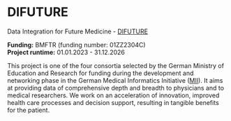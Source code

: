 # DIFUTURE

Data Integration for Future Medicine - [DIFUTURE](https://difuture.de)

**Funding:** BMFTR (funding number: 01ZZ2304C)\
**Project runtime:** 01.01.2023 - 31.12.2026

This project is one of the four consortia selected by the German Ministry of Education and Research for funding during the development and networking phase in the German Medical Informatics Initiative ([MII](https://www.medizininformatik-initiative.de/en/start)). It aims at providing data of comprehensive depth and breadth to physicians and to medical researchers. We work on an acceleration of innovation, improved health care processes and decision support, resulting in tangible benefits for the patient.
